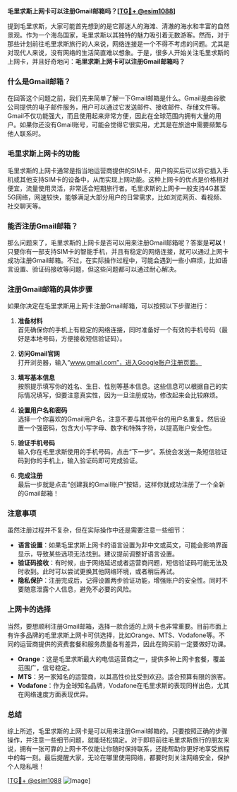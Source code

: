 **毛里求斯上网卡可以注册Gmail邮箱吗？[[TG💪+ @esim1088](https://t.me/s/esim1088)]**

提到毛里求斯，大家可能首先想到的是它那迷人的海滩、清澈的海水和丰富的自然景观。作为一个海岛国家，毛里求斯以其独特的魅力吸引着无数游客。然而，对于那些计划前往毛里求斯旅行的人来说，网络连接是一个不得不考虑的问题。尤其是对现代人来说，没有网络的生活简直难以想象。于是，很多人开始关注毛里求斯的上网卡，并且好奇地问：**毛里求斯上网卡可以注册Gmail邮箱吗？**

### 什么是Gmail邮箱？

在回答这个问题之前，我们先来简单了解一下Gmail邮箱是什么。Gmail是由谷歌公司提供的电子邮件服务，用户可以通过它发送邮件、接收邮件、存储文件等。Gmail不仅功能强大，而且使用起来非常方便，因此在全球范围内拥有大量的用户。如果你还没有Gmail账号，可能会觉得它很实用，尤其是在旅途中需要频繁与他人联系时。

### 毛里求斯上网卡的功能

毛里求斯的上网卡通常是指当地运营商提供的SIM卡，用户购买后可以将它插入手机或其他支持SIM卡的设备中，从而实现上网功能。这种上网卡的优点是价格相对便宜，流量使用灵活，非常适合短期旅行者。毛里求斯的上网卡一般支持4G甚至5G网络，网速较快，能够满足大部分用户的日常需求，比如浏览网页、看视频、社交聊天等。

### 能否注册Gmail邮箱？

那么问题来了，毛里求斯的上网卡是否可以用来注册Gmail邮箱呢？答案是**可以**！只要你有一部支持SIM卡的智能手机，并且有稳定的网络连接，就可以通过上网卡成功注册Gmail邮箱。不过，在实际操作过程中，可能会遇到一些小麻烦，比如语言设置、验证码接收等问题，但这些问题都可以通过耐心解决。

### 注册Gmail邮箱的具体步骤

如果你决定在毛里求斯用上网卡注册Gmail邮箱，可以按照以下步骤进行：

1. **准备材料**  
   首先确保你的手机上有稳定的网络连接，同时准备好一个有效的手机号码（最好是本地号码，方便接收短信验证码）。

2. **访问Gmail官网**  
   打开浏览器，输入“www.gmail.com”，进入Google账户注册页面。

3. **填写基本信息**  
   按照提示填写你的姓名、生日、性别等基本信息。这些信息可以根据自己的实际情况填写，但要注意真实性，因为一旦注册成功，修改起来会比较麻烦。

4. **设置用户名和密码**  
   选择一个你喜欢的Gmail用户名，注意不要与其他平台的用户名重复。然后设置一个强密码，包含大小写字母、数字和特殊字符，以提高账户安全性。

5. **验证手机号码**  
   输入你在毛里求斯使用的手机号码，点击“下一步”。系统会发送一条短信验证码到你的手机上，输入验证码即可完成验证。

6. **完成注册**  
   最后一步就是点击“创建我的Gmail账户”按钮，这样你就成功注册了一个全新的Gmail邮箱！

### 注意事项

虽然注册过程并不复杂，但在实际操作中还是需要注意一些细节：

- **语言设置**：如果毛里求斯上网卡的语言设置为非中文或英文，可能会影响界面显示，导致某些选项无法找到。建议提前调整好语言设置。
- **验证码接收**：有时候，由于网络延迟或者运营商问题，短信验证码可能无法及时收到。此时可以尝试更换其他网络环境，或者稍后再试。
- **隐私保护**：注册完成后，记得设置两步验证功能，增强账户的安全性。同时不要随意泄露个人信息，避免不必要的风险。

### 上网卡的选择

当然，要想顺利注册Gmail邮箱，选择一款合适的上网卡也非常重要。目前市面上有许多品牌的毛里求斯上网卡可供选择，比如Orange、MTS、Vodafone等。不同的运营商提供的资费套餐和服务质量各有差异，因此在购买前一定要做好功课。

- **Orange**：这是毛里求斯最大的电信运营商之一，提供多种上网卡套餐，覆盖范围广，信号稳定。
- **MTS**：另一家知名的运营商，以其高性价比受到欢迎。适合预算有限的旅客。
- **Vodafone**：作为全球知名品牌，Vodafone在毛里求斯的表现同样出色，尤其在网络速度方面表现优异。

### 总结

综上所述，毛里求斯的上网卡是可以用来注册Gmail邮箱的。只要按照正确的步骤操作，并注意一些细节问题，就能轻松搞定。对于即将前往毛里求斯旅行的朋友来说，拥有一张可靠的上网卡不仅能让你随时保持联系，还能帮助你更好地享受旅程中的每一刻。最后提醒大家，无论在哪里使用网络，都要时刻关注网络安全，保护个人隐私哦！

[[TG💪+ @esim1088](https://t.me/s/esim1088) ![Image](https://i.postimg.cc/4NQfJmqS/Snipaste-2025-05-13-00-14-12.png)]